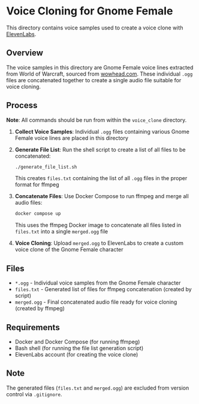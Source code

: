 # Voice Cloning for Gnome Female

This directory contains voice samples used to create a voice clone with [ElevenLabs](https://elevenlabs.io/).

## Overview

The voice samples in this directory are Gnome Female voice lines extracted from World of Warcraft, sourced from [wowhead.com](https://www.wowhead.com/). These individual `.ogg` files are concatenated together to create a single audio file suitable for voice cloning.

## Process

**Note**: All commands should be run from within the `voice_clone` directory.

1. **Collect Voice Samples**: Individual `.ogg` files containing various Gnome Female voice lines are placed in this directory

2. **Generate File List**: Run the shell script to create a list of all files to be concatenated:
   ```bash
   ./generate_file_list.sh
   ```
   This creates `files.txt` containing the list of all `.ogg` files in the proper format for ffmpeg

3. **Concatenate Files**: Use Docker Compose to run ffmpeg and merge all audio files:
   ```bash
   docker compose up
   ```
   This uses the ffmpeg Docker image to concatenate all files listed in `files.txt` into a single `merged.ogg` file

4. **Voice Cloning**: Upload `merged.ogg` to ElevenLabs to create a custom voice clone of the Gnome Female character

## Files

- `*.ogg` - Individual voice samples from the Gnome Female character
- `files.txt` - Generated list of files for ffmpeg concatenation (created by script)
- `merged.ogg` - Final concatenated audio file ready for voice cloning (created by ffmpeg)

## Requirements

- Docker and Docker Compose (for running ffmpeg)
- Bash shell (for running the file list generation script)
- ElevenLabs account (for creating the voice clone)

## Note

The generated files (`files.txt` and `merged.ogg`) are excluded from version control via `.gitignore`.
